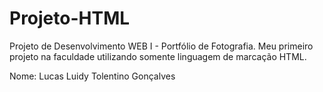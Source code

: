 # Projeto-HTML
Projeto de Desenvolvimento WEB I - Portfólio de Fotografia. Meu primeiro projeto na faculdade utilizando somente linguagem de marcação HTML.

Nome: Lucas Luidy Tolentino Gonçalves
